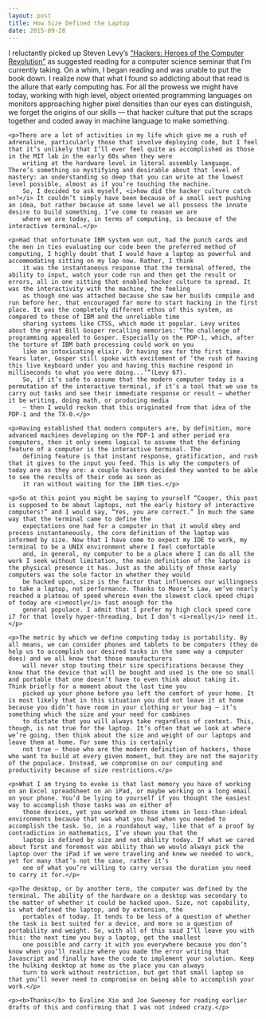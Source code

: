 ```yaml
---
layout: post 
title: How Size Defined the Laptop
date: 2015-09-28
---
```

<div>
	<p>I reluctantly picked up Steven Levy’s <a rel="nofollow" href="http://www.amazon.com/Hackers-Computer-Revolution-Anniversary-Edition/dp/1449388396" target="_blank" class="emphasis">“Hackers: Heroes of the Computer Revolution”</a> as suggested reading
		for a computer science seminar that I’m currently taking. On a whim, I began reading and was unable to put the book down. I realize now that what I found so addicting about that read is the allure that early computing has. For all the prowess we might
		have today, working with high level, object oriented programming languages on monitors approaching higher pixel densities than our eyes can distinguish, we forget the origins of our skills — that hacker culture that put the scraps together and coded
		away in machine language to make something.</p>

	<p>There are a lot of activities in my life which give me a rush of adrenaline, particularly those that involve deploying code, but I feel that it’s unlikely that I’ll ever feel quite as accomplished as those in the MIT lab in the early 60s when they were
		writing at the hardware level in literal assembly language. There’s something so mystifying and desirable about that level of mastery: an understanding so deep that you can write at the lowest level possible, almost as if you’re touching the machine.
		So, I decided to ask myself, <i>how did the hacker culture catch on?</i> It couldn’t simply have been because of a small sect pushing an idea, but rather because at some level we all possess the innate desire to build something. I’ve come to reason we are
		where we are today, in terms of computing, is because of the interactive terminal.</p>

	<p>Had that unfortunate IBM system won out, had the punch cards and the men in ties evaluating our code been the preferred method of computing, I highly doubt that I would have a laptop as powerful and accommodating sitting on my lap now. Rather, I think
		it was the instantaneous response that the terminal offered, the ability to input, watch your code run and then get the result or errors, all in one sitting that enabled hacker culture to spread. It was the interactivity with the machine, the feeling
		as though one was attached because she saw her builds compile and run before her, that encouraged far more to start hacking in the first place. It was the completely different ethos of this system, as compared to those of IBM and the unreliable time
		sharing systems like CTSS, which made it popular. Levy writes about the great Bill Gosper recalling memories: “The challenge of programming appealed to Gosper. Especially on the PDP-1, which, after the torture of IBM bath processing could work on you
		like an intoxicating elixir. Or having sex for the first time. Years later, Gosper still spoke with excitement of ‘the rush of having this live keyboard under you and having this machine respond in milliseconds to what you were doing...’”(Levy 67).
		So, if it’s safe to assume that the modern computer today is a permutation of the interactive terminal, if it’s a tool that we use to carry out tasks and see their immediate response or result — whether it be writing, doing math, or producing media
		— then I would reckon that this originated from that idea of the PDP-1 and the TX-0.</p>

	<p>Having established that modern computers are, by definition, more advanced machines developing on the PDP-1 and other period era computers, then it only seems logical to assume that the defining feature of a computer is the interactive terminal. The
		defining feature is that instant response, gratification, and rush that it gives to the input you feed. This is why the computers of today are as they are: a couple hackers decided they wanted to be able to see the results of their code as soon as
		it ran without waiting for the IBM ties.</p>

	<p>So at this point you might be saying to yourself “Cooper, this post is supposed to be about laptops, not the early history of interactive computers!” and I would say, “Yes, you are correct.” In much the same way that the terminal came to define the
		expectations one had for a computer in that it would obey and process instantaneously, the core definition of the laptop was informed by size. Now that I have come to expect my IDE to work, my terminal to be a UNIX environment where I feel comfortable
		and, in general, my computer to be a place where I can do all the work I seek without limitation, the main definition of the laptop is the physical presence it has. Just as the ability of those early computers was the sole factor in whether they would
		be hacked upon, size is the factor that influences our willingness to take a laptop, not performance. Thanks to Moore’s Law, we’ve nearly reached a plateau of speed wherein even the slowest clock speed chips of today are <i>mostly</i> fast enough for the
		general populace. I admit that I prefer my high clock speed core i7 for that lovely hyper-threading, but I don’t <i>really</i> need it.</p>

	<p>The metric by which we define computing today is portability. By all means, we can consider phones and tablets to be computers (they do help us to accomplish our desired tasks in the same way a computer does) and we all know that those manufacturers
		will never stop touting their size specifications because they know that the device that will be bought and used is the one so small and portable that one doesn’t have to even think about taking it. Think briefly for a moment about the last time you
		picked up your phone before you left the comfort of your home. It is most likely that in this situation you did not leave it at home because you didn’t have room in your clothing or your bag — it’s something which the size and your need for combines
		to dictate that you will always take regardless of context. This, though, is not true for the laptop. It’s often that we look at where we’re going, then think about the size and weight of our laptops and leave them at home. For some this is certainly
		not true — those who are the modern definition of hackers, those who want to build at every given moment, but they are not the majority of the populace. Instead, we compromise on our computing and productivity because of size restrictions.</p>

	<p>What I am trying to evoke is that last memory you have of working on an Excel spreadsheet on an iPad, or maybe working on a long email on your phone. You’d be lying to yourself if you thought the easiest way to accomplish those tasks was on either of
		those devices, yet you worked on those items in less-than-ideal environments because that was what you had when you needed to accomplish the task. So, in a roundabout way, like that of a proof by contradiction in mathematics, I’ve shown you that the
		laptop is defined by size and not ability today. If what we cared about first and foremost was ability than we would always pick the laptop over the iPad if we were traveling and knew we needed to work, yet for many that’s not the case, rather it’s
		one of what you’re willing to carry versus the duration you need to carry it for.</p>

	<p>The desktop, or by another term, the computer was defined by the terminal. The ability of the hardware on a desktop was secondary to the matter of whether it could be hacked upon. Size, not capability, is what defined the laptop, and by extension, the
		portables of today. It tends to be less of a question of whether the task is best suited for a device, and more so a question of portability and weight. So, with all of this said I’ll leave you with this: the next time you buy a laptop, get the smallest
		one possible and carry it with you everywhere because you don’t know when you’ll realize where you made the error writing that Javascript and finally have the code to implement your solution. Keep the hulking desktop at home as the place you can always
		turn to work without restriction, but get that small laptop so that you’ll never need to compromise on being able to accomplish your work.</p>

	<p><b>Thanks</b> to Evaline Xie and Joe Sweeney for reading earlier drafts of this and confirming that I was not indeed crazy.</p>
</div>

